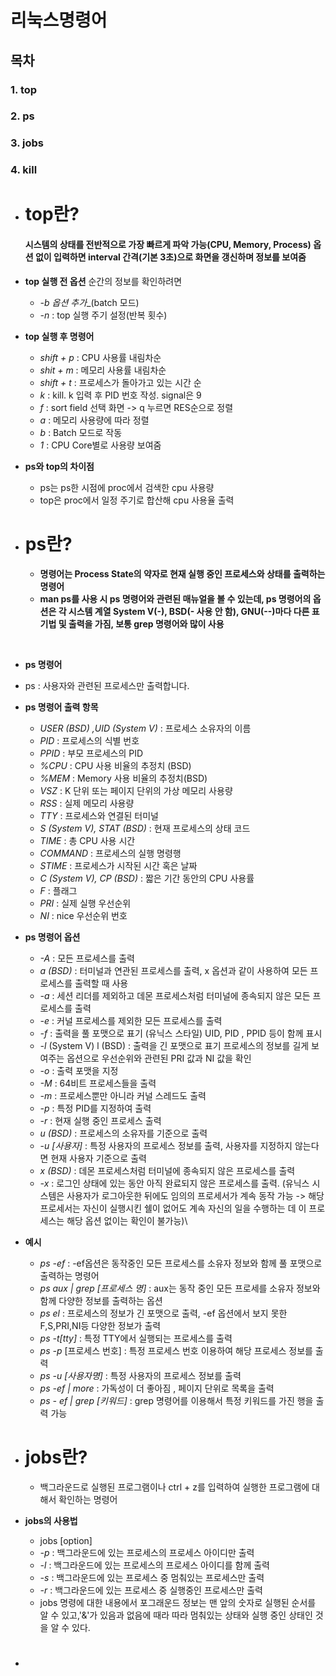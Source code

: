 # 리눅스명령어


## 목차
### 1. top
### 2. ps
### 3. jobs
### 4. kill




+ # top란?
  #### 시스템의 상태를 전반적으로 가장 빠르게 파악 가능(CPU, Memory, Process) 옵션 없이 입력하면 interval 간격(기본 3초)으로 화면을 갱신하며 정보를 보여줌

+ __top 실행 전 옵션__
순간의 정보를 확인하려면 
  + _-b 옵션 추가__(batch 모드)
  + _-n_ : top 실행 주기 설정(반복 횟수)
+ __top 실행 후 명령어__
  + _shift + p_ : CPU 사용률 내림차순
  + _shit + m_ : 메모리 사용률 내림차순
  + _shift + t_ : 프로세스가 돌아가고 있는 시간 순
  + _k_ : kill. k 입력 후 PID 번호 작성. signal은 9
  + _f_ : sort field 선택 화면 -> q 누르면 RES순으로 정렬
  + _a_ : 메모리 사용량에 따라 정렬
  + _b_ : Batch 모드로 작동
  + _1_ : CPU Core별로 사용량 보여줌
+ __ps와 top의 차이점__
  + ps는 ps한 시점에 proc에서 검색한 cpu 사용량
  + top은 proc에서 일정 주기로 합산해 cpu 사용율 출력
+ # ps란?
  - __명령어는 Process State의 약자로 현재 실행 중인 프로세스와 상태를 출력하는 명령어__
  - __man ps를 사용 시 ps 명령어와 관련된 매뉴얼을 볼 수 있는데, ps 명령어의 옵션은 각 시스템 계열 System V(-), BSD(- 사용 안 함), GNU(--)마다 다른 표기법 및 출력을 가짐, 보통 grep 명령어와 많이 사용__

​

-  __ps 명령어__
  - ps : 사용자와 관련된 프로세스만 출력합니다.

- __ps 명령어 출력 항목__
  - _USER (BSD) ,UID (System V)_ : 프로세스 소유자의 이름
  - _PID_ : 프로세스의 식별 번호
  - _PPID_ : 부모 프로세스의 PID
  - _%CPU_ : CPU 사용 비율의 추정치 (BSD)
  - _%MEM_ : Memory 사용 비율의 추정치(BSD)
  - _VSZ_ : K 단위 또는 페이지 단위의 가상 메모리 사용량
  - _RSS_ : 실제 메모리 사용량
  - _TTY_ : 프로세스와 연결된 터미널
  - _S (System V), STAT (BSD)_ : 현재 프로세스의 상태 코드
  - _TIME_ : 총 CPU 사용 시간
  - _COMMAND_ : 프로세스의 실행 명령행
  - _STIME_ : 프로세스가 시작된 시간 혹은 날짜
  - _C (System V), CP (BSD)_ : 짧은 기간 동안의 CPU 사용률
  - _F_ : 플래그
  - _PRI_ : 실제 실행 우선순위
  - _NI_ : nice 우선순위 번호

- __ps 명령어 옵션__
  + _-A_ : 모든 프로세스를 출력
  + _a (BSD)_ : 터미널과 연관된 프로세스를 출력, x 옵션과 같이 사용하여 모든 프로세스를 출력할 때 사용
  + _-a_ : 세션 리더를 제외하고 데몬 프로세스처럼 터미널에 종속되지 않은 모든 프로세스를 출력
  + _-e_ : 커널 프로세스를 제외한 모든 프로세스를 출력
  + _-f_ : 출력을 풀 포맷으로 표기 (유닉스 스타일) UID, PID , PPID 등이 함께 표시
  - _-l_ (System V) l (BSD) : 출력을 긴 포맷으로 표기
    프로세스의 정보를 길게 보여주는 옵션으로 우선순위와 관련된 PRI 값과 NI 값을 확인
  - _-o_ : 출력 포맷을 지정
  - _-M_ : 64비트 프로세스들을 출력
  - _-m_ : 프로세스뿐만 아니라 커널 스레드도 출력
  - _-p_ : 특정 PID를 지정하여 출력
  - _-r_ : 현재 실행 중인 프로세스 출력
  - _u (BSD)_ : 프로세스의 소유자를 기준으로 출력
  - -_u  [사용자]_ : 특정 사용자의 프로세스 정보를 출력, 사용자를 지정하지 않는다면 현재 사용자 기준으로 출력
  - _x (BSD)_ : 데몬 프로세스처럼 터미널에 종속되지 않은 프로세스를 출력
  - _-x_ : 로그인 상태에 있는 동안 아직 완료되지 않은 프로세스를 출력.
  (유닉스 시스템은 사용자가 로그아웃한 뒤에도 임의의 프로세서가 계속 동작 가능 -> 해당 프로세서는 자신이 실행시킨 쉘이 없어도 계속 자신의 일을 수행하는 데 이 프로세스는 해당 옵션 없이는 확인이 불가능)\

- __예시__
  - _ps -ef_ : -ef옵션은 동작중인 모든 프로세스를 소유자 정보와 함께 풀 포맷으로 출력하는 명령어
  - _ps aux | grep [프로세스 명]_ : aux는 동작 중인 모든 프로세를 소유자 정보와 함께 다양한 정보를 출력하는 옵션
  - _ps el_ : 프로세스의 정보가 긴 포맷으로 출력, -ef 옵션에서 보지 못한 F,S,PRI,NI등 다양한 정보가 출력
  - _ps -t[tty]_ : 특정 TTY에서 실행되는 프로세스를 출력
  - _ps -p_ [프로세스 번호] : 특정 프로세스 번호 이용하여 해당 프로세스 정보를 출력
  - _ps -u [사용자명]_ : 특정 사용자의 프로세스 정보를 출력
  - _ps -ef | more_ : 가독성이 더 좋아짐 , 페이지 단위로 목록을 출력
  - _ps - ef | grep [키워드]_ : grep 명령어를 이용해서 특정 키워드를 가진 행을 출력 가능
 
- # jobs란?
  - 백그라운드로 실행된 프로그램이나 ctrl + z를 입력하여 실행한 프로그램에 대해서 확인하는 명령어

- __jobs의 사용법__
  - jobs [option]
  - _-p_ : 백그라운드에 있는 프로세스의 프로세스 아이디만 출력
  - _-l_ : 백그라운드에 있는 프로세스의 프로세스 아이디를 함께 출력
  - _-s_ : 백그라운드에 있는 프로세스 중 멈춰있는 프로세스만 출력
  - _-r_ : 백그라운드에 있는 프로세스 중 실행중인 프로세스만 출력
  - jobs 명령에 대한 내용에서 포그래운드 정보는 맨 앞의 숫자로 실행된 순서를 알 수 있고,'&'가 있음과 없음에 때라 따라 멈춰있는 상태와 실행 중인 상태인 것을 알 수 있다.

- # 
